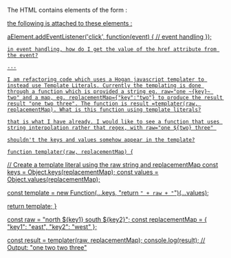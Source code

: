 The HTML contains elements of the form :

<a href='http://link'>

the following is attached to these elements :

 aElement.addEventListener('click', function(event) {
    // event handling
    });

    in event handling, how do I get the value of the href attribute from the event?

    ---

    I am refactoring code which uses a Hogan javascript templater to instead use Template Literals. Currently the templating is done through a function which is provided a string eg. raw="one ~{key}~ two" and a map, eg. replacementMap={"key":"two"} to produce the result result "one two three". The function is result =templater(raw, replacementMap). What is this function using template literals?

    that is what I have already. I would like to see a function that uses string interpolation rather that regex, with raw="one ${two} three" 

    shouldn't the keys and values somehow appear in the template?

    function templater(raw, replacementMap) {
  // Create a template literal using the raw string and replacementMap
  const keys = Object.keys(replacementMap);
  const values = Object.values(replacementMap);
  
  const template = new Function(...keys, "return `" + raw + "`")(...values);

  return template;
}

const raw = "north ${key1} south ${key2}";
const replacementMap = { "key1": "east", "key2": "west" };

const result = templater(raw, replacementMap);
console.log(result); // Output: "one two two three"